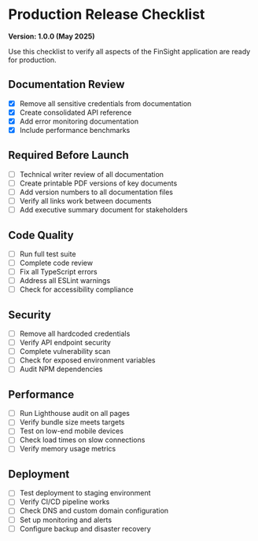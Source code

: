 # Production Release Checklist

**Version: 1.0.0 (May 2025)**

Use this checklist to verify all aspects of the FinSight application are ready for production.

## Documentation Review

- [x] Remove all sensitive credentials from documentation
- [x] Create consolidated API reference
- [x] Add error monitoring documentation
- [x] Include performance benchmarks

## Required Before Launch

- [ ] Technical writer review of all documentation
- [ ] Create printable PDF versions of key documents
- [ ] Add version numbers to all documentation files
- [ ] Verify all links work between documents
- [ ] Add executive summary document for stakeholders

## Code Quality

- [ ] Run full test suite
- [ ] Complete code review
- [ ] Fix all TypeScript errors
- [ ] Address all ESLint warnings
- [ ] Check for accessibility compliance

## Security

- [ ] Remove all hardcoded credentials
- [ ] Verify API endpoint security
- [ ] Complete vulnerability scan
- [ ] Check for exposed environment variables
- [ ] Audit NPM dependencies

## Performance

- [ ] Run Lighthouse audit on all pages
- [ ] Verify bundle size meets targets
- [ ] Test on low-end mobile devices
- [ ] Check load times on slow connections
- [ ] Verify memory usage metrics

## Deployment

- [ ] Test deployment to staging environment
- [ ] Verify CI/CD pipeline works
- [ ] Check DNS and custom domain configuration
- [ ] Set up monitoring and alerts
- [ ] Configure backup and disaster recovery